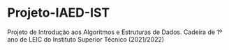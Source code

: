 # Projeto-IAED-IST
Projeto de Introdução aos Algoritmos e Estruturas de Dados. Cadeira de 1º ano de LEIC do Instituto Superior Técnico (2021/2022)
